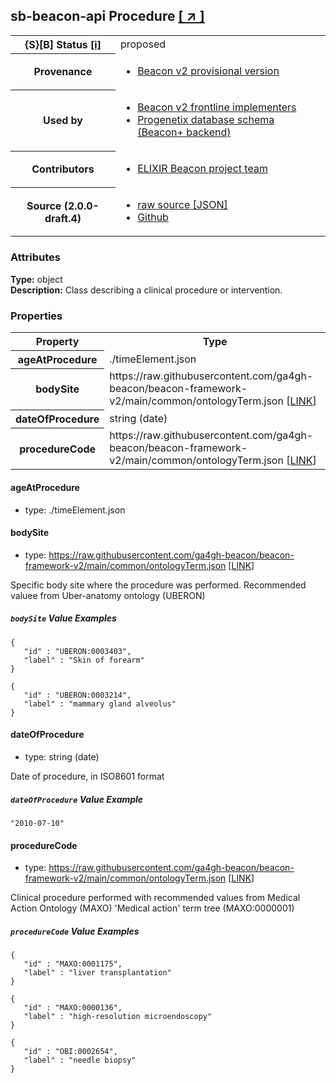 
<div id="schema-header-title">
  <h2><span id="schema-header-title-project">sb-beacon-api</span> Procedure <a href="https://github.com/ga4gh-schemablocks/sb-beacon-api" target="_BLANK">[ &nearr; ]</a></h2>
</div>

<table id="schema-header-table">
<tr>
<th>{S}[B] Status <a href="https://schemablocks.org/about/sb-status-levels.html">[i]</a></th>
<td><div id="schema-header-status">proposed</div></td>
</tr>
<tr><th>Provenance</th><td><ul>
<li><a href="https://github.com/ga4gh-beacon/">Beacon v2 provisional version</a></li>
</ul></td></tr>
<tr><th>Used by</th><td><ul>
<li><a href="https://ga4gh-approval-service-registry.ega-archive.org">Beacon v2 frontline implementers</a></li>
<li><a href="https://docs.progenetix.org/beaconplus/">Progenetix database schema (Beacon+ backend)</a></li>
</ul></td></tr>


<!--more-->
<tr><th>Contributors</th><td><ul>
<li><a href="https://beacon-project.io/categories/people.html">ELIXIR Beacon project team</a></li>
</ul></td></tr>
<tr><th>Source (2.0.0-draft.4)</th><td><ul>
<li><a href="current/procedure.json" target="_BLANK">raw source [JSON]</a></li>
<li><a href="https://github.com/ga4gh-schemablocks/sb-beacon-api/blob/master/schemas/models/common/procedure.yaml" target="_BLANK">Github</a></li>
</ul></td></tr>
</table>

<div id="schema-attributes-title"><h3>Attributes</h3></div>

  
__Type:__ object  
__Description:__ Class describing a clinical procedure or intervention.
### Properties

<table id="schema-properties-table">
<tr><th>Property</th><th>Type</th></tr>
<tr><th>ageAtProcedure</th><td>./timeElement.json</td></tr>
<tr><th>bodySite</th><td>https://raw.githubusercontent.com/ga4gh-beacon/beacon-framework-v2/main/common/ontologyTerm.json [<a href="https://raw.githubusercontent.com/ga4gh-beacon/beacon-framework-v2/main/common/ontologyTerm.json">LINK</a>]</td></tr>
<tr><th>dateOfProcedure</th><td>string (date)</td></tr>
<tr><th>procedureCode</th><td>https://raw.githubusercontent.com/ga4gh-beacon/beacon-framework-v2/main/common/ontologyTerm.json [<a href="https://raw.githubusercontent.com/ga4gh-beacon/beacon-framework-v2/main/common/ontologyTerm.json">LINK</a>]</td></tr>
</table>


#### ageAtProcedure

* type: ./timeElement.json




#### bodySite

* type: https://raw.githubusercontent.com/ga4gh-beacon/beacon-framework-v2/main/common/ontologyTerm.json [<a href="https://raw.githubusercontent.com/ga4gh-beacon/beacon-framework-v2/main/common/ontologyTerm.json">LINK</a>]

Specific body site where the procedure was performed. Recommended valuee from Uber-anatomy ontology (UBERON)

##### `bodySite` Value Examples  

```
{
   "id" : "UBERON:0003403",
   "label" : "Skin of forearm"
}
```
```
{
   "id" : "UBERON:0003214",
   "label" : "mammary gland alveolus"
}
```

#### dateOfProcedure

* type: string (date)

Date of procedure, in ISO8601 format

##### `dateOfProcedure` Value Example  

```
"2010-07-10"
```

#### procedureCode

* type: https://raw.githubusercontent.com/ga4gh-beacon/beacon-framework-v2/main/common/ontologyTerm.json [<a href="https://raw.githubusercontent.com/ga4gh-beacon/beacon-framework-v2/main/common/ontologyTerm.json">LINK</a>]

Clinical procedure performed with recommended values from Medical Action Ontology (MAXO) 'Medical action' term tree (MAXO:0000001)

##### `procedureCode` Value Examples  

```
{
   "id" : "MAXO:0001175",
   "label" : "liver transplantation"
}
```
```
{
   "id" : "MAXO:0000136",
   "label" : "high-resolution microendoscopy"
}
```
```
{
   "id" : "OBI:0002654",
   "label" : "needle biopsy"
}
```

